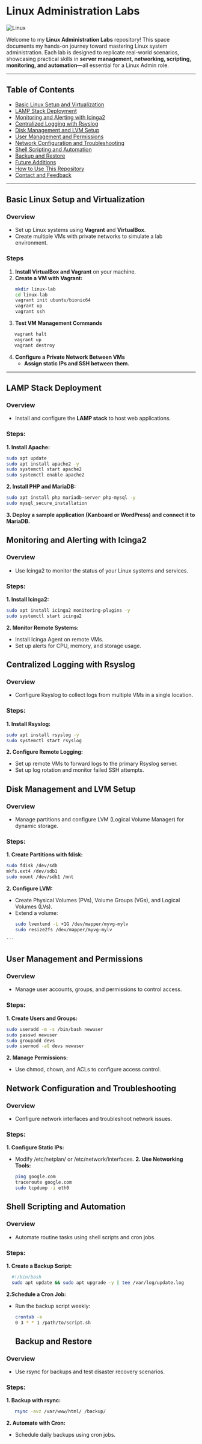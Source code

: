 # **Linux Administration Labs**  
![Linux](https://img.shields.io/badge/Linux-Admin-blue?style=flat&logo=linux)  

Welcome to my **Linux Administration Labs** repository! This space documents my hands-on journey toward mastering Linux system administration. Each lab is designed to replicate real-world scenarios, showcasing practical skills in **server management, networking, scripting, monitoring, and automation**—all essential for a Linux Admin role.

---

## **Table of Contents**
- [Basic Linux Setup and Virtualization](#basic-linux-setup-and-virtualization)
- [LAMP Stack Deployment](#lamp-stack-deployment)
- [Monitoring and Alerting with Icinga2](#monitoring-and-alerting-with-icinga2)
- [Centralized Logging with Rsyslog](#centralized-logging-with-rsyslog)
- [Disk Management and LVM Setup](#disk-management-and-lvm-setup)
- [User Management and Permissions](#user-management-and-permissions)
- [Network Configuration and Troubleshooting](#network-configuration-and-troubleshooting)
- [Shell Scripting and Automation](#shell-scripting-and-automation)
- [Backup and Restore](#backup-and-restore)
- [Future Additions](#future-additions)
- [How to Use This Repository](#how-to-use-this-repository)
- [Contact and Feedback](#contact-and-feedback)

---

## **Basic Linux Setup and Virtualization**

### **Overview**  
- Set up Linux systems using **Vagrant** and **VirtualBox**.
- Create multiple VMs with private networks to simulate a lab environment.

### **Steps**
1. **Install VirtualBox and Vagrant** on your machine.
2. **Create a VM with Vagrant:**
   ```bash
   mkdir linux-lab
   cd linux-lab
   vagrant init ubuntu/bionic64
   vagrant up
   vagrant ssh
   ```
3. **Test VM Management Commands**
```bash
   vagrant halt
   vagrant up
   vagrant destroy
```
4. **Configure a Private Network Between VMs**
   - **Assign static IPs and SSH between them.**

---

 ## **LAMP Stack Deployment**

### **Overview**  
   - Install and configure the **LAMP stack** to host web applications.

### **Steps:**

**1. Install Apache:**
```bash
sudo apt update
sudo apt install apache2 -y
sudo systemctl start apache2
sudo systemctl enable apache2
```
**2. Install PHP and MariaDB:**
```bash
sudo apt install php mariadb-server php-mysql -y
sudo mysql_secure_installation
```
**3. Deploy a sample application (Kanboard or WordPress) and connect it to MariaDB.**

## **Monitoring and Alerting with Icinga2**
### **Overview**  
   - Use Icinga2 to monitor the status of your Linux systems and services.
### **Steps:**
**1. Install Icinga2:**
```bash
sudo apt install icinga2 monitoring-plugins -y
sudo systemctl start icinga2
```
**2. Monitor Remote Systems:**
- Install Icinga Agent on remote VMs.
- Set up alerts for CPU, memory, and storage usage.

 ## **Centralized Logging with Rsyslog**
### **Overview**  
   - Configure Rsyslog to collect logs from multiple VMs in a single location.

### **Steps:**

**1. Install Rsyslog:**
```bash
sudo apt install rsyslog -y
sudo systemctl start rsyslog
```
**2. Configure Remote Logging:**
- Set up remote VMs to forward logs to the primary Rsyslog server.
- Set up log rotation and monitor failed SSH attempts.
  
 ## **Disk Management and LVM Setup**
### **Overview**  
   - Manage partitions and configure LVM (Logical Volume Manager) for dynamic storage.

### **Steps:**

**1. Create Partitions with fdisk:**
```bash
sudo fdisk /dev/sdb
mkfs.ext4 /dev/sdb1
sudo mount /dev/sdb1 /mnt
```
**2. Configure LVM:**
   - Create Physical Volumes (PVs), Volume Groups (VGs), and Logical Volumes (LVs).
   - Extend a volume:
     ```bash
     sudo lvextend -L +1G /dev/mapper/myvg-mylv
     sudo resize2fs /dev/mapper/myvg-mylv
    ```

## **User Management and Permissions**
### **Overview**  
   - Manage user accounts, groups, and permissions to control access.

### **Steps:**

**1. Create Users and Groups:**
```bash
sudo useradd -m -s /bin/bash newuser
sudo passwd newuser
sudo groupadd devs
sudo usermod -aG devs newuser
```
**2. Manage Permissions:**
   - Use chmod, chown, and ACLs to configure access control.

## **Network Configuration and Troubleshooting**
### **Overview**  
   - Configure network interfaces and troubleshoot network issues.

### **Steps:**

**1. Configure Static IPs:**
   - Modify /etc/netplan/ or /etc/network/interfaces.
**2. Use Networking Tools:**
     ```bash
     ping google.com
     traceroute google.com
     sudo tcpdump -i eth0
     ```
## **Shell Scripting and Automation**
### **Overview**  
   - Automate routine tasks using shell scripts and cron jobs.

### **Steps:**

**1. Create a Backup Script:**
   ```bash
     #!/bin/bash
     sudo apt update && sudo apt upgrade -y | tee /var/log/update.log
```
**2.Schedule a Cron Job:**
- Run the backup script weekly:
  ```bash
  crontab -e
  0 3 * * 1 /path/to/script.sh
  ```
  ## **Backup and Restore**
### **Overview**  
   - Use rsync for backups and test disaster recovery scenarios.

### **Steps:**

**1. Backup with rsync:**
   ```bash
      rsync -avz /var/www/html/ /backup/
```
**2. Automate with Cron:**
   - Schedule daily backups using cron jobs.



